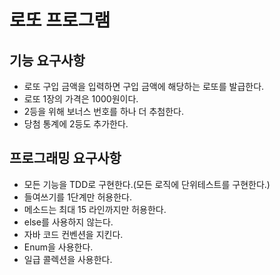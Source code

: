 # 로또 프로그램

## 기능 요구사항
 - 로또 구입 금액을 입력하면 구입 금액에 해당하는 로또를 발급한다.
 - 로또 1장의 가격은 1000원이다.
 - 2등을 위해 보너스 번호를 하나 더 추첨한다.
 - 당첨 통계에 2등도 추가한다.
 
## 프로그래밍 요구사항
 - 모든 기능을 TDD로 구현한다.(모든 로직에 단위테스트를 구현한다.)
 - 들여쓰기를 1단계만 허용한다.
 - 메소드는 최대 15 라인까지만 허용한다.
 - else를 사용하지 않는다.
 - 자바 코드 컨벤션을 지킨다.
 - Enum을 사용한다.
 - 일급 콜렉션을 사용한다.
